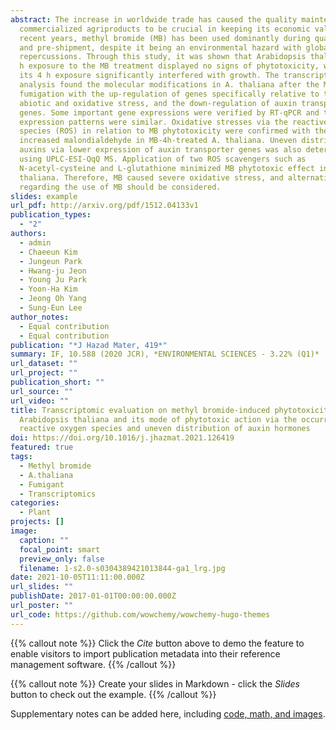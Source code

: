 ```yaml
---
abstract: The increase in worldwide trade has caused the quality maintenance of
  commercialized agriproducts to be crucial in keeping its economic value. In
  recent years, methyl bromide (MB) has been used dominantly during quarantine
  and pre-shipment, despite it being an environmental hazard with global
  repercussions. Through this study, it was shown that Arabidopsis thaliana’s 2
  h exposure to the MB treatment displayed no signs of phytotoxicity, whereas
  its 4 h exposure significantly interfered with growth. The transcriptomic
  analysis found the molecular modifications in A. thaliana after the MB
  fumigation with the up-regulation of genes specifically relative to the
  abiotic and oxidative stress, and the down-regulation of auxin transporter
  genes. Some important gene expressions were verified by RT-qPCR and their
  expression patterns were similar. Oxidative stresses via the reactive oxygen
  species (ROS) in relation to MB phytotoxicity were confirmed with the
  increased malondialdehyde in MB-4h-treated A. thaliana. Uneven distribution of
  auxins via lower expression of auxin transporter genes was also determined
  using UPLC-ESI-QqQ MS. Application of two ROS scavengers such as
  N-acetyl-cysteine and L-glutathione minimized MB phytotoxic effect in A.
  thaliana. Therefore, MB caused severe oxidative stress, and alternatives
  regarding the use of MB should be considered.
slides: example
url_pdf: http://arxiv.org/pdf/1512.04133v1
publication_types:
  - "2"
authors:
  - admin
  - Chaeeun Kim
  - Jungeun Park
  - Hwang-ju Jeon
  - Young Ju Park
  - Yoon-Ha Kim
  - Jeong Oh Yang
  - Sung-Eun Lee
author_notes:
  - Equal contribution
  - Equal contribution
publication: "*J Hazad Mater, 419*"
summary: IF, 10.588 (2020 JCR), *ENVIRONMENTAL SCIENCES - 3.22% (Q1)*
url_dataset: ""
url_project: ""
publication_short: ""
url_source: ""
url_video: ""
title: Transcriptomic evaluation on methyl bromide-induced phytotoxicity in
  Arabidopsis thaliana and its mode of phytotoxic action via the occurrence of
  reactive oxygen species and uneven distribution of auxin hormones
doi: https://doi.org/10.1016/j.jhazmat.2021.126419
featured: true
tags:
  - Methyl bromide
  - A.thaliana
  - Fumigant
  - Transcriptomics
categories:
  - Plant
projects: []
image:
  caption: ""
  focal_point: smart
  preview_only: false
  filename: 1-s2.0-s0304389421013844-ga1_lrg.jpg
date: 2021-10-05T11:11:00.000Z
url_slides: ""
publishDate: 2017-01-01T00:00:00.000Z
url_poster: ""
url_code: https://github.com/wowchemy/wowchemy-hugo-themes
---
```


{{% callout note %}}
Click the *Cite* button above to demo the feature to enable visitors to import publication metadata into their reference management software.
{{% /callout %}}

{{% callout note %}}
Create your slides in Markdown - click the *Slides* button to check out the example.
{{% /callout %}}

Supplementary notes can be added here, including [code, math, and images](https://wowchemy.com/docs/writing-markdown-latex/).
